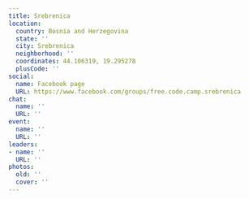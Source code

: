 ```yaml
---
title: Srebrenica
location:
  country: Bosnia and Herzegovina
  state: ''
  city: Srebrenica
  neighborhood: ''
  coordinates: 44.106319, 19.295278
  plusCode: ''
social:
  name: Facebook page
  URL: https://www.facebook.com/groups/free.code.camp.srebrenica
chat:
  name: ''
  URL: ''
event:
  name: ''
  URL: ''
leaders:
- name: ''
  URL: ''
photos:
  old: ''
  cover: ''
---
```

